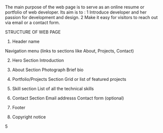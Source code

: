 The main purpose of the web page is to serve as an online resume or portfolio of web developer.
Its aim is to :
1 Introduce developer and her passion for development and design.
2 Make it easy for visitors to reach out via email or a contact form.

STRUCTURE OF WEB PAGE
1. Header
 name

Navigation menu (links to sections like About, Projects, Contact)

2. Hero Section
Introduction

3. About Section
Photograph
Brief bio

4. Portfolio/Projects Section
Grid or list of featured projects

5. Skill section
List of all the technical skills

6. Contact Section
Email addresss
Contact form (optional)

7. Footer
8. Copyright notice








5
